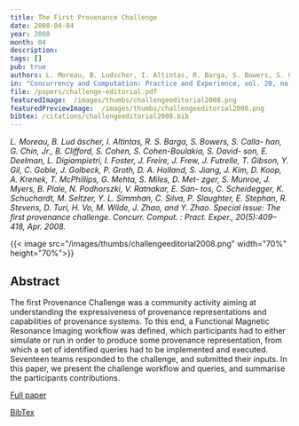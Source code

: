 ```yaml
---
title: The First Provenance Challenge
date: 2008-04-04
year: 2008
month: 04
description:
tags: []
pub: true
authors: L. Moreau, B. Ludscher, I. Altintas, R. Barga, S. Bowers, S. Callahan, G. Chin Jr., B. Clifford, S. Cohen, S. Cohen-Boulakia, S. Davidson, E. Deelman, L. Digiampietri, I. Foster, J. Freire, J. Frew, J. Futrelle, T. Gibson, Y. Gil, C. Goble, J. Golbeck, P. Groth, D. A. Holland, S. Jiang, J. Kim, D. Koop, A. Krenek, T. McPhillips, G. Mehta, S. Miles, D. Metzger, S. Munroe, J. Myers, B. Plale, N. Podhorszki, V. Ratnakar, E. Santos, C. Scheidegger, K. Schuchardt, M. Seltzer, Y. L. Simmhan, C. Silva, P. Slaughter, E. Stephan, R. Stevens, D. Turi, H. Vo, M. Wilde, J. Zhao, and Y. Zhao
in: "Concurrency and Computation: Practice and Experience, vol. 20, no. 5, pp. 409--418"
file: /papers/challenge-editorial.pdf
featuredImage:  /images/thumbs/challengeeditorial2008.png
featuredPreviewImage:  /images/thumbs/challengeeditorial2008.png
bibtex: /citations/challengeeditorial2008.bib
---
```


*L. Moreau, B. Lud ̈ascher, I. Altintas, R. S. Barga, S. Bowers, S. Calla- han, G. Chin, Jr., B. Clifford, S. Cohen, S. Cohen-Boulakia, S. David- son, E. Deelman, L. Digiampietri, I. Foster, J. Freire, J. Frew, J. Futrelle, T. Gibson, Y. Gil, C. Goble, J. Golbeck, P. Groth, D. A. Holland, S. Jiang, J. Kim, D. Koop, A. Krenek, T. McPhillips, G. Mehta, S. Miles, D. Met- zger, S. Munroe, J. Myers, B. Plale, N. Podhorszki, V. Ratnakar, E. San- tos, C. Scheidegger, K. Schuchardt, M. Seltzer, Y. L. Simmhan, C. Silva, P. Slaughter, E. Stephan, R. Stevens, D. Turi, H. Vo, M. Wilde, J. Zhao, and Y. Zhao. Special issue: The first provenance challenge. Concurr. Comput. : Pract. Exper., 20(5):409–418, Apr. 2008.*

{{< image src="/images/thumbs/challengeeditorial2008.png" width="70%" height="70%">}}

## Abstract

The first Provenance Challenge was a community activity aiming at understanding the expressiveness of provenance representations and capabilities of provenance systems. To this end, a Functional Magnetic Resonance Imaging workflow was defined, which participants had to either simulate or run in order to produce some provenance representation, from which a set of identified queries had to be implemented and executed. Seventeen teams responded to the challenge, and submitted their inputs. In this paper, we present the challenge workflow and queries, and summarise the participants contributions.

[Full paper](/papers/challenge-editorial.pdf)

[BibTex](/citations/challengeeditorial2008.bib)